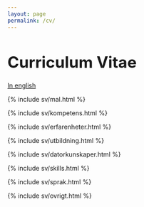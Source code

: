 ```yaml
---
layout: page
permalink: /cv/
---
```


<h1 style="font-size:250%">Curriculum Vitae</h1>

[In english](https://teodorcarlsson.github.io/cv/en/)

{% include sv/mal.html %}

{% include sv/kompetens.html %}

<div class="pagebreak"> </div>

{% include sv/erfarenheter.html %}

{% include sv/utbildning.html %}

<div class="pagebreak"> </div>

{% include sv/datorkunskaper.html %}

{% include sv/skills.html %}

{% include sv/sprak.html %}

{% include sv/ovrigt.html %}
